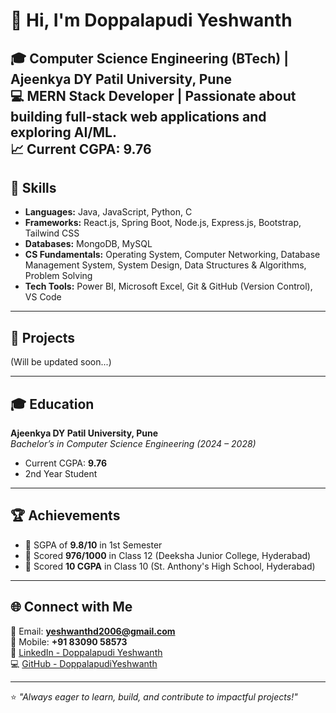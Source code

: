 # 👋 Hi, I'm Doppalapudi Yeshwanth  

🎓 **Computer Science Engineering (BTech)** | Ajeenkya DY Patil University, Pune  
💻 **MERN Stack Developer** | Passionate about building full-stack web applications and exploring AI/ML.  
📈 **Current CGPA:** 9.76  
---
## 🚀 Skills  

- **Languages:** Java, JavaScript, Python, C  
- **Frameworks:** React.js, Spring Boot, Node.js, Express.js, Bootstrap, Tailwind CSS  
- **Databases:** MongoDB, MySQL  
- **CS Fundamentals:** Operating System, Computer Networking, Database Management System, System Design, Data Structures & Algorithms, Problem Solving  
- **Tech Tools:** Power BI, Microsoft Excel, Git & GitHub (Version Control), VS Code  
---

## 📂 Projects  
(Will be updated soon...)

---
## 🎓 Education  

**Ajeenkya DY Patil University, Pune**  
_Bachelor’s in Computer Science Engineering (2024 – 2028)_  
- Current CGPA: **9.76**  
- 2nd Year Student  
---

## 🏆 Achievements  

- 📌 SGPA of **9.8/10** in 1st Semester  
- 📌 Scored **976/1000** in Class 12 (Deeksha Junior College, Hyderabad)  
- 📌 Scored **10 CGPA** in Class 10 (St. Anthony's High School, Hyderabad)  
---

## 🌐 Connect with Me  

📧 Email: **yeshwanthd2006@gmail.com**  
📱 Mobile: **+91 83090 58573**  
🔗 [LinkedIn - Doppalapudi Yeshwanth](https://www.linkedin.com/in/doppalapudiyeshwanth)  
💻 [GitHub - DoppalapudiYeshwanth](https://github.com/DoppalapudiYeshwanth)  

---
⭐️ _"Always eager to learn, build, and contribute to impactful projects!"_
